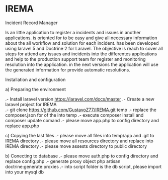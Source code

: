 # IREMA
Incident Record Manager

Is an little application to register a incidents and issues in another applications.
is oriented for to be easy and give all necessary information about the all workflow and solution for each incident.
has been developed using laravel 5 and Doctrine 2 for Laravel.
The objective is reach to cover all steps for attend any issues and incidents into the differentes applications and help to the production
support team for register and monitoring resolution into the application.
in the next versions the application will use the generated information for provide automatic resolutions.

Installation and configuration

a) Preparing the environment

.- Install laravel version https://laravel.com/docs/master
.- Create a new laravel project for IREMA   
.- git clone https://github.com/GustavoZ77/IREMA.git temp
.- replace the composer.json for of the into temp
.- execute composer install and composer update comand
.- please move app.php to config directory and replace app.php

c) Copying the last files
.- please move all files into temp/app and .git to IREMA directory
.- please move all resources directory and replace into IREMA directory
.- please move assests directory to public directory 

b) Conecting to database
.- please move auth.php to config directory and replace config.php
.- generate proxy object php artisan doctrine:generate:proxies
.- into script folder is the db script, please import into your mysql db